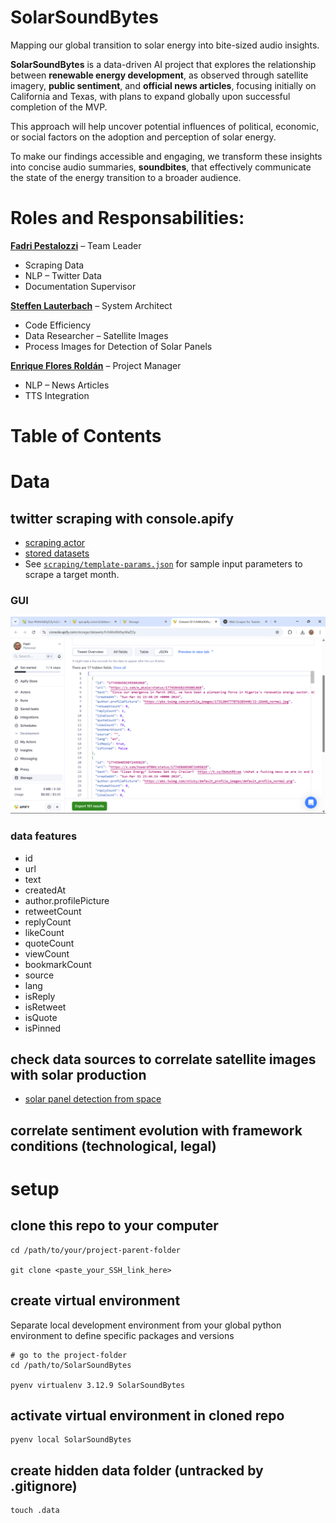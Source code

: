 # SolarSoundBytes

Mapping our global transition to solar energy into bite-sized audio insights.

**SolarSoundBytes** is a data-driven AI project that explores the relationship
between **renewable energy development**, as observed through satellite imagery,
**public sentiment**, and **official news articles**, focusing initially on
California and Texas, with plans to expand globally upon successful completion
of the MVP.

This approach will help uncover potential influences of political, economic, or
social factors on the adoption and perception of solar energy.

To make our findings accessible and engaging, we transform these insights into
concise audio summaries, **soundbites**, that effectively communicate the state
of the energy transition to a broader audience.

# Roles and Responsabilities:

**[Fadri Pestalozzi](https://github.com/FadriPestalozzi)** – Team Leader

- Scraping Data
- NLP – Twitter Data
- Documentation Supervisor

**[Steffen Lauterbach](https://github.com/SL14-SL)** – System Architect

- Code Efficiency
- Data Researcher – Satellite Images
- Process Images for Detection of Solar Panels

**[Enrique Flores Roldán](https://github.com/EFRdev)** – Project Manager

- NLP – News Articles
- TTS Integration

# Table of Contents

# Data

## twitter scraping with console.apify

- [scraping actor](https://console.apify.com/actors/CJdippxWmn9uRfooo/input)
- [stored datasets](https://console.apify.com/storage/datasets)
- See [`scraping/template-params.json`](scraping/template-params.json) for
  sample input parameters to scrape a target month.

### GUI

![console-apify](images/console-apify.png)

### data features

- id
- url
- text
- createdAt
- author.profilePicture
- retweetCount
- replyCount
- likeCount
- quoteCount
- viewCount
- bookmarkCount
- source
- lang
- isReply
- isRetweet
- isQuote
- isPinned

## check data sources to correlate satellite images with solar production

- [solar panel detection from space](https://universe.roboflow.com/search?q=solar%2520panel+object+detection)

## correlate sentiment evolution with framework conditions (technological, legal)

# setup

## clone this repo to your computer

```shell
cd /path/to/your/project-parent-folder

git clone <paste_your_SSH_link_here>
```

## create virtual environment

Separate local development environment from your global python environment to
define specific packages and versions

```shell
# go to the project-folder
cd /path/to/SolarSoundBytes

pyenv virtualenv 3.12.9 SolarSoundBytes
```

## activate virtual environment in cloned repo

```shell
pyenv local SolarSoundBytes
```

## create hidden data folder (untracked by .gitignore)

```shell
touch .data
```

<!--
# Quick Overview

## 1. Analyze social media sentiment about solar energy

<img src="images/SolarSoundBytes_1.png" alt="SolarSoundBytes_1" width="500"/>

## 2. Map sentiment data against actual solar power production to find possible correlations

<img src="images/SolarSoundBytes_2.png" alt="SolarSoundBytes_2" width="500"/>

## 3. Use AI to predict how renewable energy production might change based on new

sentiment data. Create audio summaries to educate, engage and influence public
perception around renewable energy and sustainability (#social-engineering)

<img src="images/SolarSoundBytes_3.png" alt="SolarSoundBytes_3" width="500"/>

# Key Features

- Sentiment analysis of geo-tagged tweets
- Solar power production data correlation
- AI-powered audio summary generation
- Interactive data visualization

# Tech Stack

- Python 3.8+
- Natural Language Processing (HuggingFace)
- Audio Generation (Coqui TTS)
- Data Analysis (Pandas, NumPy)

# Getting Started

```bash
git clone https://github.com/YourUsername/SolarSoundBytes.git
cd SolarSoundBytes
pip install -r requirements.txt
```

# Basic Usage

```python
from solarsoundbytes.pipeline import SolarAnalyzer
analyzer = SolarAnalyzer()
analyzer.analyze_text("Sample text")
```

# The Process

The project begins by **analyzing public sentiment** on Twitter regarding
renewable energy topics, incorporating both geolocation and timestamp data for
each tweet. This allows us to map how opinions around clean energy evolve over
time and across different regions.

<img src="images/SolarSoundBytes_1.png" alt="SolarSoundBytes_1" width="500"/>

We then explore **potential correlations between changes in renewable energy
production and shifts in public sentiment**, focusing specifically on
environmental and spatial factors (even though economic and political variables
also play a role).

<img src="images/SolarSoundBytes_2.png" alt="SolarSoundBytes_2" width="500"/>

**If a correlation is found**, we take it a step further by **predicting how
renewable energy production might change** in the future, based on current
sentiment trends and environmental context.

These insights are used to generate **concise summaries**, combining the
sentiment analysis with relevant news articles. The summaries are transformed
into short, informative **audio clips—soundbytes—featuring natural voice
narration**.

<img src="images/SolarSoundBytes_3.png" alt="SolarSoundBytes_3" width="500"/>

These soundbytes are designed to educate, engage, and influence public
perception around renewable energy and sustainability.

# Datasets to use

**CNN-DailyMail News Text Summarization** (downloaded) - Use about 50K news
articles and summaries only. **Target:** highlights(summaries)

**Model:** BART - FINE TUNING NLP with LoRa
(https://huggingface.co/facebook/bart-large-cnn) -->
